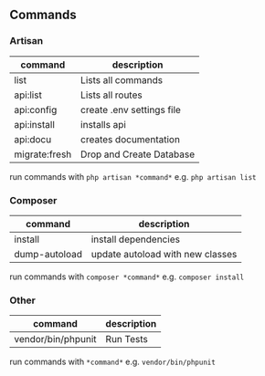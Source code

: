 ## Commands

### Artisan

| command       | description               |
| ------------- | ------------------------- |
| list          | Lists all commands        |
| api:list      | Lists all routes          |
| api:config    | create .env settings file |
| api:install   | installs api              |
| api:docu      | creates documentation     |
| migrate:fresh | Drop and Create Database  |

run commands with `php artisan *command*` e.g. `php artisan list`

### Composer

| command       | description                      |
| ------------- | -------------------------------- |
| install       | install dependencies             |
| dump-autoload | update autoload with new classes |

run commands with `composer *command*` e.g. `composer install`

### Other

| command            | description |
| ------------------ | ----------- |
| vendor/bin/phpunit | Run Tests   |

run commands with `*command*` e.g. `vendor/bin/phpunit`
